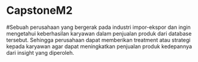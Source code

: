 # CapstoneM2

#Sebuah perusahaan yang bergerak pada industri impor-ekspor dan ingin mengetahui keberhasilan karyawan dalam penjualan produk dari database tersebut. Sehingga perusahaan dapat memberikan treatment atau strategi kepada karyawan agar dapat meningkatkan penjualan produk kedepannya dari insight yang diperoleh.
